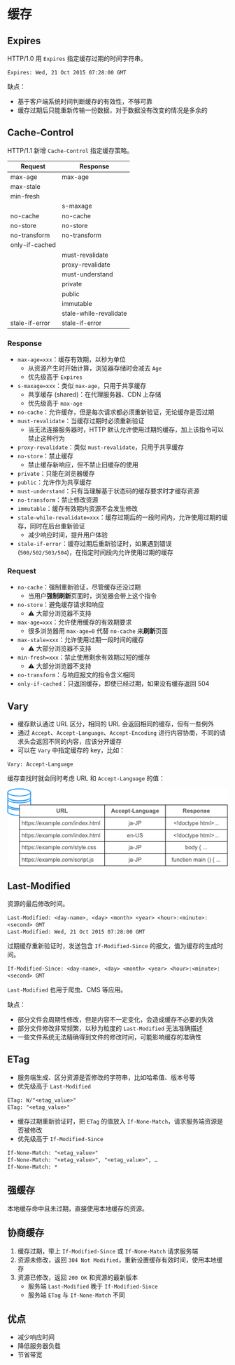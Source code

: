 # 缓存

## Expires

HTTP/1.0 用 `Expires` 指定缓存过期的时间字符串。

```http
Expires: Wed, 21 Oct 2015 07:28:00 GMT
```

缺点：

- 基于客户端系统时间判断缓存的有效性，不够可靠
- 缓存过期后只能重新传输一份数据，对于数据没有改变的情况是多余的

## Cache-Control

HTTP/1.1 新增 `Cache-Control` 指定缓存策略。

| Request        | Response               |
| -------------- | ---------------------- |
| max-age        | max-age                |
| max-stale      |                        |
| min-fresh      |                        |
|                | s-maxage               |
| no-cache       | no-cache               |
| no-store       | no-store               |
| no-transform   | no-transform           |
| only-if-cached |                        |
|                | must-revalidate        |
|                | proxy-revalidate       |
|                | must-understand        |
|                | private                |
|                | public                 |
|                | immutable              |
|                | stale-while-revalidate |
| stale-if-error | stale-if-error         |

### Response

- `max-age=xxx`：缓存有效期，以秒为单位
  - 从资源产生时开始计算，浏览器存储时会减去 `Age`
  - 优先级高于 `Expires`
- `s-maxage=xxx`：类似 `max-age`，只用于共享缓存
  - 共享缓存 (shared)：在代理服务器、CDN 上存储
  - 优先级高于 `max-age`
- `no-cache`：允许缓存，但是每次请求都必须重新验证，无论缓存是否过期
- `must-revalidate`：当缓存过期时必须重新验证
  - 当无法连接服务器时，HTTP 默认允许使用过期的缓存，加上该指令可以禁止这种行为
- `proxy-revalidate`：类似 `must-revalidate`，只用于共享缓存
- `no-store`：禁止缓存
  - 禁止缓存新响应，但不禁止旧缓存的使用
- `private`：只能在浏览器缓存
- `public`：允许作为共享缓存
- `must-understand`：只有当理解基于状态码的缓存要求时才缓存资源
- `no-transform`：禁止修改资源
- `immutable`：缓存有效期内资源不会发生修改
- `stale-while-revalidate=xxx`：缓存过期后的一段时间内，允许使用过期的缓存，同时在后台重新验证
  - 减少响应时间，提升用户体验
- `stale-if-error`：缓存过期后重新验证时，如果遇到错误 (`500/502/503/504`)，在指定时间段内允许使用过期的缓存

### Request

- `no-cache`：强制重新验证，尽管缓存还没过期
  - 当用户**强制刷新**页面时，浏览器会带上这个指令
- `no-store`：避免缓存请求和响应
  - ⚠️ 大部分浏览器不支持
- `max-age=xxx`：允许使用缓存的有效期要求
  - 很多浏览器用 `max-age=0` 代替 `no-cache` 来**刷新**页面
- `max-stale=xxx`：允许使用过期一段时间的缓存
  - ⚠️ 大部分浏览器不支持
- `min-fresh=xxx`：禁止使用剩余有效期过短的缓存
  - ⚠️ 大部分浏览器不支持
- `no-transform`：与响应报文的指令含义相同
- `only-if-cached`：只返回缓存，即使已经过期，如果没有缓存返回 504

## Vary

- 缓存默认通过 URL 区分，相同的 URL 会返回相同的缓存，但有一些例外
- 通过 `Accept`、`Accept-Language`、`Accept-Encoding` 进行内容协商，不同的请求头会返回不同的内容，应该分开缓存
- 可以在 `Vary` 中指定缓存的 key，比如：

```
Vary: Accept-Language
```

缓存查找时就会同时考虑 URL 和 `Accept-Language` 的值：

![](assets/cache-vary.png)

## Last-Modified

资源的最后修改时间。

```http
Last-Modified: <day-name>, <day> <month> <year> <hour>:<minute>:<second> GMT
Last-Modified: Wed, 21 Oct 2015 07:28:00 GMT
```

过期缓存重新验证时，发送包含 `If-Modified-Since` 的报文，值为缓存的生成时间。

```http
If-Modified-Since: <day-name>, <day> <month> <year> <hour>:<minute>:<second> GMT
```

`Last-Modified` 也用于爬虫、CMS 等应用。

缺点：

- 部分文件会周期性修改，但是内容不一定变化，会造成缓存不必要的失效
- 部分文件修改非常频繁，以秒为粒度的 `Last-Modified` 无法准确描述
- 一些文件系统无法精确得到文件的修改时间，可能影响缓存的准确性

## ETag

- 服务端生成、区分资源是否修改的字符串，比如哈希值、版本号等
- 优先级高于 `Last-Modified`

```http
ETag: W/"<etag_value>"
ETag: "<etag_value>"
```

- 缓存过期重新验证时，把 `ETag` 的值放入 `If-None-Match`，请求服务端资源是否被修改
- 优先级高于 `If-Modified-Since`

```http
If-None-Match: "<etag_value>"
If-None-Match: "<etag_value>", "<etag_value>", …
If-None-Match: *
```

## 强缓存

本地缓存命中且未过期，直接使用本地缓存的资源。

## 协商缓存

1. 缓存过期，带上 `If-Modified-Since` 或 `If-None-Match` 请求服务端
2. 资源未修改，返回 `304 Not Modified`，重新设置缓存有效时间，使用本地缓存
3. 资源已修改，返回 `200 OK` 和资源的最新版本
   - 服务端 `Last-Modified` 晚于 `If-Modified-Since`
   - 服务端 `ETag` 与 `If-None-Match` 不同

## 优点

- 减少响应时间
- 降低服务器负载
- 节省带宽
